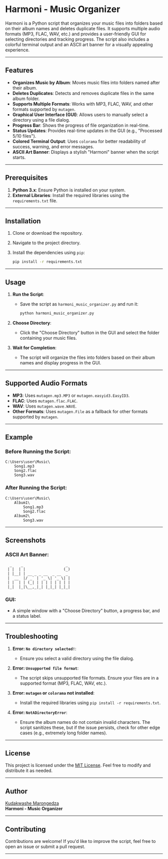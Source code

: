 # Harmoni - Music Organizer

Harmoni is a Python script that organizes your music files into folders based on their album names and deletes duplicate files. It supports multiple audio formats (MP3, FLAC, WAV, etc.) and provides a user-friendly GUI for selecting directories and tracking progress. The script also includes a colorful terminal output and an ASCII art banner for a visually appealing experience.

---

## Features

- **Organizes Music by Album**: Moves music files into folders named after their album.
- **Deletes Duplicates**: Detects and removes duplicate files in the same album folder.
- **Supports Multiple Formats**: Works with MP3, FLAC, WAV, and other formats supported by `mutagen`.
- **Graphical User Interface (GUI)**: Allows users to manually select a directory using a file dialog.
- **Progress Bar**: Shows the progress of file organization in real-time.
- **Status Updates**: Provides real-time updates in the GUI (e.g., "Processed 5/10 files").
- **Colored Terminal Output**: Uses `colorama` for better readability of success, warning, and error messages.
- **ASCII Art Banner**: Displays a stylish "Harmoni" banner when the script starts.

---

## Prerequisites

1. **Python 3.x**: Ensure Python is installed on your system.
2. **External Libraries**: Install the required libraries using the `requirements.txt` file.

---

## Installation

1. Clone or download the repository.
2. Navigate to the project directory.
3. Install the dependencies using `pip`:

   ```bash
   pip install -r requirements.txt
   ```

---

## Usage

1. **Run the Script**:
   - Save the script as `harmoni_music_organizer.py` and run it:
     ```bash
     python harmoni_music_organizer.py
     ```

2. **Choose Directory**:
   - Click the "Choose Directory" button in the GUI and select the folder containing your music files.

3. **Wait for Completion**:
   - The script will organize the files into folders based on their album names and display progress in the GUI.

---

## Supported Audio Formats

- **MP3**: Uses `mutagen.mp3.MP3` or `mutagen.easyid3.EasyID3`.
- **FLAC**: Uses `mutagen.flac.FLAC`.
- **WAV**: Uses `mutagen.wave.WAVE`.
- **Other Formats**: Uses `mutagen.File` as a fallback for other formats supported by `mutagen`.

---

## Example

### Before Running the Script:
```
C:\Users\user\Music\
    Song1.mp3
    Song2.flac
    Song3.wav
```

### After Running the Script:
```
C:\Users\user\Music\
    Album1\
        Song1.mp3
        Song2.flac
    Album2\
        Song3.wav
```

---

## Screenshots

### ASCII Art Banner:
```
  _    _                   _ 
 | |  | |                 (_)
 | |__| | __ _ _ __  _ __  _ 
 |  __  |/ _` | '_ \| '_ \| |
 | |  | | (_| | | | | | | | |
 |_|  |_|\__,_|_| |_|_| |_|_|
```

### GUI:
- A simple window with a "Choose Directory" button, a progress bar, and a status label.

---

## Troubleshooting

1. **Error: `No directory selected!`**:
   - Ensure you select a valid directory using the file dialog.

2. **Error: `Unsupported file format`**:
   - The script skips unsupported file formats. Ensure your files are in a supported format (MP3, FLAC, WAV, etc.).

3. **Error: `mutagen` or `colorama` not installed**:
   - Install the required libraries using `pip install -r requirements.txt`.

4. **Error: `NotADirectoryError`**:
   - Ensure the album names do not contain invalid characters. The script sanitizes these, but if the issue persists, check for other edge cases (e.g., extremely long folder names).

---

## License

This project is licensed under the [MIT License](https://opensource.org/licenses/MIT). Feel free to modify and distribute it as needed.

---

## Author

[Kudakwashe Marongedza](https://github.com/ashemaro)  
**Harmoni - Music Organizer**

---

## Contributing

Contributions are welcome! If you'd like to improve the script, feel free to open an issue or submit a pull request.

---